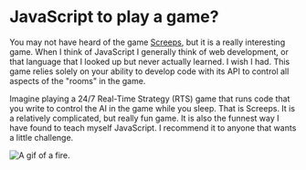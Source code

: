# JavaScript to play a game? #

You may not have heard of the game [Screeps](http://store.steampowered.com/app/464350/Screeps/), but it is a really interesting game. When I think of JavaScript I generally think of web development, or that language that I looked up but never actually learned. I wish I had. This game relies solely on your ability to develop code with its API to control all aspects of the "rooms" in the game.

Imagine playing a 24/7 Real-Time Strategy (RTS) game that runs code that you write to control the AI in the game while you sleep. That is Screeps. It is a relatively complicated, but really fun game. It is also the funnest way I have found to teach myself JavaScript. I recommend it to anyone that wants a little challenge.

![A gif of a fire.](https://media.giphy.com/media/l9P7VohdAxjAA/giphy.gif)